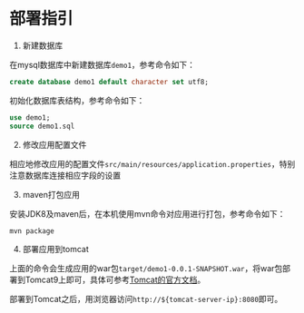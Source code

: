 # 部署指引

1. 新建数据库

在mysql数据库中新建数据库`demo1`，参考命令如下：

```sql
create database demo1 default character set utf8;
```

初始化数据库表结构，参考命令如下：

```sql
use demo1;
source demo1.sql
```

2. 修改应用配置文件

相应地修改应用的配置文件`src/main/resources/application.properties`，特别注意数据库连接相应字段的设置

3. maven打包应用

安装JDK8及maven后，在本机使用mvn命令对应用进行打包，参考命令如下：

```bash
mvn package
```

4. 部署应用到tomcat

上面的命令会生成应用的war包`target/demo1-0.0.1-SNAPSHOT.war`，将war包部署到Tomcat9上即可，具体可参考[Tomcat的官方文档](http://tomcat.apache.org/tomcat-9.0-doc/deployer-howto.html)。

部署到Tomcat之后，用浏览器访问`http://${tomcat-server-ip}:8080`即可。

